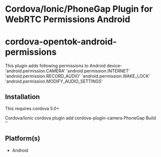 <!--
# license: Licensed to the Apache Software Foundation (ASF) under one
#         or more contributor license agreements.  See the NOTICE file
#         distributed with this work for additional information
#         regarding copyright ownership.  The ASF licenses this file
#         to you under the Apache License, Version 2.0 (the
#         "License"); you may not use this file except in compliance
#         with the License.  You may obtain a copy of the License at
#
#           http://www.apache.org/licenses/LICENSE-2.0
#
#         Unless required by applicable law or agreed to in writing,
#         software distributed under the License is distributed on an
#         "AS IS" BASIS, WITHOUT WARRANTIES OR CONDITIONS OF ANY
#         KIND, either express or implied.  See the License for the
#         specific language governing permissions and limitations
#         under the License.
-->

Cordova/Ionic/PhoneGap Plugin for WebRTC Permissions Android
===
# cordova-opentok-android-permissions

This plugin adds following permissions to Android device-
'android.permission.CAMERA'
'android.permission.INTERNET'
'android.permission.RECORD_AUDIO'
'android.permission.WAKE_LOCK'
'android.permission.MODIFY_AUDIO_SETTINGS'

## Installation

This requires cordova 5.0+

Cordova/Ionic
    cordova plugin add cordova-plugin-camera
PhoneGap Build
  '<plugin name="cordova-opentok-android-permissions" source="npm" />'


## Platform(s)

- Android

